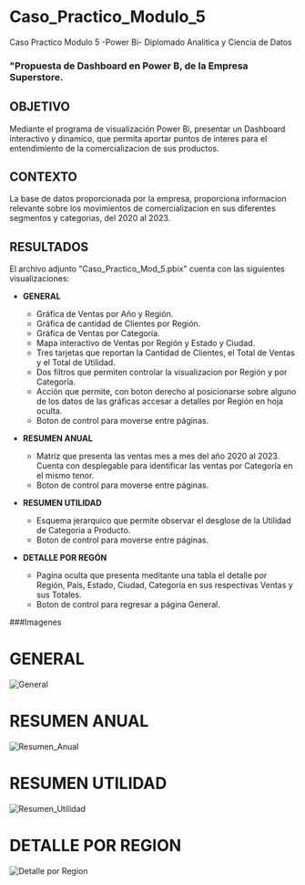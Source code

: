 # Caso_Practico_Modulo_5
Caso Practico Modulo 5 -Power Bi-  Diplomado Analitica y Ciencia de Datos

### "Propuesta de Dashboard en Power B, de la Empresa Superstore.

## OBJETIVO

Mediante el programa de visualización Power Bi, presentar un Dashboard interactivo y dinamico, que permita aportar puntos de interes para el entendimiento de la comercializacion de sus productos.

## CONTEXTO

La base de datos proporcionada por la empresa, proporciona informacion relevante sobre los movimientos de comercializacion en sus diferentes segmentos y categorias, del 2020 al 2023.

## RESULTADOS

El archivo adjunto "Caso_Practico_Mod_5.pbix" cuenta con las siguientes visualizaciones:

+ **GENERAL**
	+ Gráfica de Ventas por Año y Región.
	+ Gráfica de cantidad de Clientes por Región.
	+ Gráfica de Ventas por Categoría.
	+ Mapa interactivo de Ventas por Región y Estado y Ciudad.
	+ Tres tarjetas que reportan la Cantidad de Clientes, el Total de Ventas y el Total de Utilidad.
	+ Dos filtros que permiten controlar la visualizacion por Región y por Categoría.
	+ Acción que permite, con boton derecho al posicionarse sobre alguno de los datos de las gráficas accesar a detalles por Región en hoja oculta.
	+ Boton de control para moverse entre páginas.

+ **RESUMEN ANUAL**
    + Matríz que presenta las ventas mes a mes del año 2020 al 2023. Cuenta con desplegable para identificar las ventas por Categoría en el mismo tenor.
	+ Boton de control para moverse entre páginas.

+ **RESUMEN UTILIDAD**
    + Esquema jerarquico que permite observar el desglose de la Utilidad de Categoria a Producto.
	+ Boton de control para moverse entre páginas.

+ **DETALLE POR REGÓN**
    + Pagina oculta que presenta meditante una tabla el detalle por Región, País, Estado, Ciudad, Categoría en sus respectivas Ventas y sus Totales.
	+ Boton de control para regresar a página General.

###Imagenes

# GENERAL
![General](https://github.com/user-attachments/assets/2cd6dad2-d867-4eb5-863e-90eedc6321a2)

# RESUMEN ANUAL

![Resumen_Anual](https://github.com/user-attachments/assets/e56cb8be-fa16-4496-8acc-d30a4d7ef4cc)

# RESUMEN UTILIDAD

![Resumen_Utilidad](https://github.com/user-attachments/assets/eb2ca295-0bf9-48d7-9909-d8513884bdd0)

# DETALLE POR REGION

![Detalle por Region](https://github.com/user-attachments/assets/c224fb17-898f-4f01-b462-3377d149665b)

